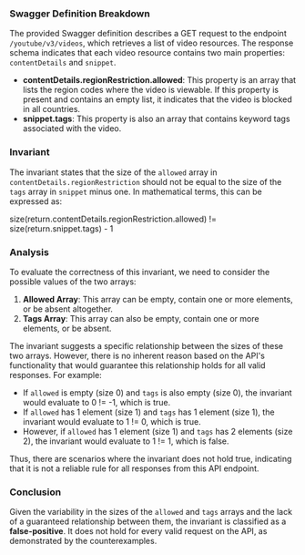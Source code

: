 ### Swagger Definition Breakdown
The provided Swagger definition describes a GET request to the endpoint `/youtube/v3/videos`, which retrieves a list of video resources. The response schema indicates that each video resource contains two main properties: `contentDetails` and `snippet`. 

- **contentDetails.regionRestriction.allowed**: This property is an array that lists the region codes where the video is viewable. If this property is present and contains an empty list, it indicates that the video is blocked in all countries.
- **snippet.tags**: This property is also an array that contains keyword tags associated with the video. 

### Invariant
The invariant states that the size of the `allowed` array in `contentDetails.regionRestriction` should not be equal to the size of the `tags` array in `snippet` minus one. In mathematical terms, this can be expressed as:

size(return.contentDetails.regionRestriction.allowed) != size(return.snippet.tags) - 1

### Analysis
To evaluate the correctness of this invariant, we need to consider the possible values of the two arrays:
1. **Allowed Array**: This array can be empty, contain one or more elements, or be absent altogether.
2. **Tags Array**: This array can also be empty, contain one or more elements, or be absent.

The invariant suggests a specific relationship between the sizes of these two arrays. However, there is no inherent reason based on the API's functionality that would guarantee this relationship holds for all valid responses. For example:
- If `allowed` is empty (size 0) and `tags` is also empty (size 0), the invariant would evaluate to 0 != -1, which is true.
- If `allowed` has 1 element (size 1) and `tags` has 1 element (size 1), the invariant would evaluate to 1 != 0, which is true.
- However, if `allowed` has 1 element (size 1) and `tags` has 2 elements (size 2), the invariant would evaluate to 1 != 1, which is false.

Thus, there are scenarios where the invariant does not hold true, indicating that it is not a reliable rule for all responses from this API endpoint.

### Conclusion
Given the variability in the sizes of the `allowed` and `tags` arrays and the lack of a guaranteed relationship between them, the invariant is classified as a **false-positive**. It does not hold for every valid request on the API, as demonstrated by the counterexamples.
